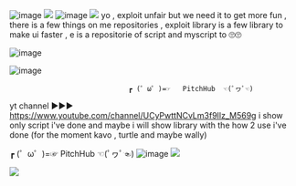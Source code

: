 ![image](https://user-images.githubusercontent.com/87212166/134061696-8f301274-349d-4a5e-80bf-492f5dcd921a.png)
![](https://media3.giphy.com/media/JR72uBNzdqEVe11JJx/giphy.gif?cid=6c09b952iiyip68i4n35rptka8jmxsen1khttg41vpxp91km&amp;rid=giphy.gif&amp;ct=s%22)
![image](https://user-images.githubusercontent.com/87212166/138937890-48a360e0-f497-4537-8edc-2b29a49b3f19.png)
![](https://gfycat.com/actualdefinitivegnatcatcher)
yo , exploit unfair but we need it to get more fun , there is a few things on me repositories , exploit library is a few library to make ui faster , e is a repositorie of script and myscript to 🙄🙄


![image](https://user-images.githubusercontent.com/87212166/137377451-4ddceda9-39a1-470b-9e6e-0cec87d80f1b.png)



![image](https://user-images.githubusercontent.com/87212166/134063241-123f4d5a-7dac-41e2-9687-974d73c41d6f.png)

                                                                                               
                                 ┏ (゜ω゜)=☞   PitchHub  ☜(ﾟヮﾟ☜)


yt channel ▶▶▶
https://www.youtube.com/channel/UCyPwttNCvLm3f9Ilz_M569g
i show only script i've done and maybe i will show library with the how 2 use i've done (for the moment kavo , turtle and maybe wally)


┏ (゜ω゜)=☞   PitchHub  ☜(ﾟヮﾟ☜)
![image](https://user-images.githubusercontent.com/87212166/138928812-5f781dbe-0edb-4645-8eb1-076c4440c3fb.png)
![](https://gfycat.com/actualdefinitivegnatcatcher)

![](https://gfycat.com/hardsprygrayling)

